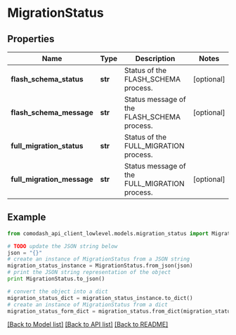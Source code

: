 # MigrationStatus


## Properties
Name | Type | Description | Notes
------------ | ------------- | ------------- | -------------
**flash_schema_status** | **str** | Status of the FLASH_SCHEMA process.  | [optional] 
**flash_schema_message** | **str** | Status message of the FLASH_SCHEMA process.  | [optional] 
**full_migration_status** | **str** | Status of the FULL_MIGRATION process.  | 
**full_migration_message** | **str** | Status message of the FULL_MIGRATION process.  | [optional] 

## Example

```python
from comodash_api_client_lowlevel.models.migration_status import MigrationStatus

# TODO update the JSON string below
json = "{}"
# create an instance of MigrationStatus from a JSON string
migration_status_instance = MigrationStatus.from_json(json)
# print the JSON string representation of the object
print MigrationStatus.to_json()

# convert the object into a dict
migration_status_dict = migration_status_instance.to_dict()
# create an instance of MigrationStatus from a dict
migration_status_form_dict = migration_status.from_dict(migration_status_dict)
```
[[Back to Model list]](../README.md#documentation-for-models) [[Back to API list]](../README.md#documentation-for-api-endpoints) [[Back to README]](../README.md)


